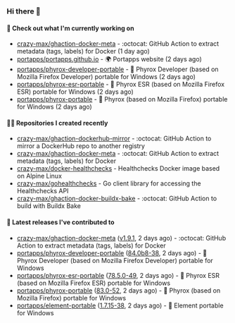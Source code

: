 ### Hi there 👋

#### 👷 Check out what I'm currently working on

- [crazy-max/ghaction-docker-meta](https://github.com/crazy-max/ghaction-docker-meta) - :octocat: GitHub Action to extract metadata (tags, labels) for Docker (1 day ago)
- [portapps/portapps.github.io](https://github.com/portapps/portapps.github.io) - 🌍 Portapps website (2 days ago)
- [portapps/phyrox-developer-portable](https://github.com/portapps/phyrox-developer-portable) - 🚀 Phyrox Developer (based on Mozilla Firefox Developer) portable for Windows (2 days ago)
- [portapps/phyrox-esr-portable](https://github.com/portapps/phyrox-esr-portable) - 🚀 Phyrox ESR (based on Mozilla Firefox ESR) portable for Windows (2 days ago)
- [portapps/phyrox-portable](https://github.com/portapps/phyrox-portable) - 🚀 Phyrox (based on Mozilla Firefox) portable for Windows (2 days ago)

#### 👨‍💻 Repositories I created recently

- [crazy-max/ghaction-dockerhub-mirror](https://github.com/crazy-max/ghaction-dockerhub-mirror) - :octocat: GitHub Action to mirror a DockerHub repo to another registry
- [crazy-max/ghaction-docker-meta](https://github.com/crazy-max/ghaction-docker-meta) - :octocat: GitHub Action to extract metadata (tags, labels) for Docker
- [crazy-max/docker-healthchecks](https://github.com/crazy-max/docker-healthchecks) - Healthchecks Docker image based on Alpine Linux
- [crazy-max/gohealthchecks](https://github.com/crazy-max/gohealthchecks) - Go client library for accessing the Healthchecks API
- [crazy-max/ghaction-docker-buildx-bake](https://github.com/crazy-max/ghaction-docker-buildx-bake) - :octocat: GitHub Action to build with Buildx Bake

#### 🚀 Latest releases I've contributed to

- [crazy-max/ghaction-docker-meta](https://github.com/crazy-max/ghaction-docker-meta) ([v1.9.1](https://github.com/crazy-max/ghaction-docker-meta/releases/tag/v1.9.1), 2 days ago) - :octocat: GitHub Action to extract metadata (tags, labels) for Docker
- [portapps/phyrox-developer-portable](https://github.com/portapps/phyrox-developer-portable) ([84.0b8-38](https://github.com/portapps/phyrox-developer-portable/releases/tag/84.0b8-38), 2 days ago) - 🚀 Phyrox Developer (based on Mozilla Firefox Developer) portable for Windows
- [portapps/phyrox-esr-portable](https://github.com/portapps/phyrox-esr-portable) ([78.5.0-49](https://github.com/portapps/phyrox-esr-portable/releases/tag/78.5.0-49), 2 days ago) - 🚀 Phyrox ESR (based on Mozilla Firefox ESR) portable for Windows
- [portapps/phyrox-portable](https://github.com/portapps/phyrox-portable) ([83.0-52](https://github.com/portapps/phyrox-portable/releases/tag/83.0-52), 2 days ago) - 🚀 Phyrox (based on Mozilla Firefox) portable for Windows
- [portapps/element-portable](https://github.com/portapps/element-portable) ([1.7.15-38](https://github.com/portapps/element-portable/releases/tag/1.7.15-38), 2 days ago) - 🚀 Element portable for Windows
